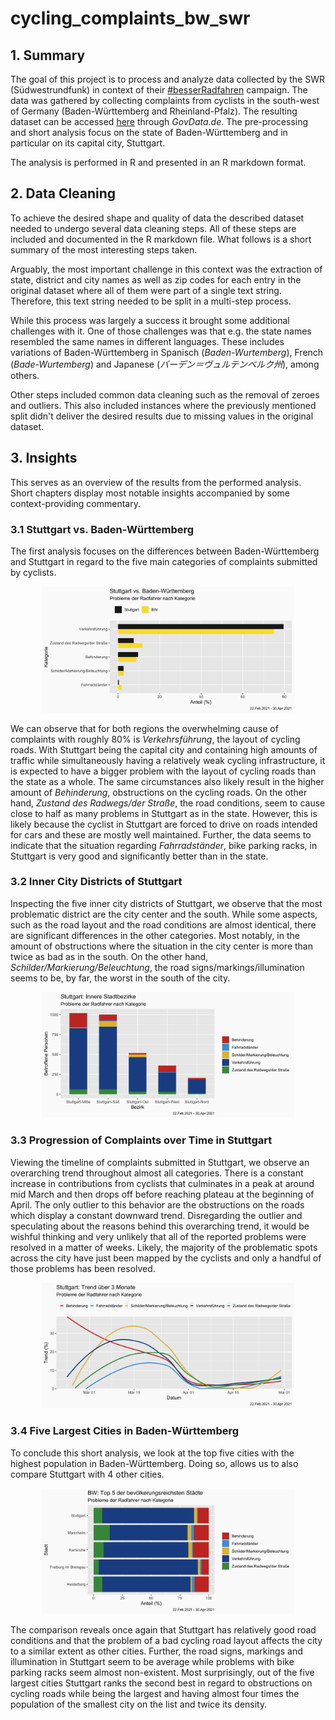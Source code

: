 # cycling_complaints_bw_swr

## 1. Summary
The goal of this project is to process and analyze data collected by the SWR (Südwestrundfunk) in context of their [#besserRadfahren](https://www.swr.de/radfahren/besser-radfahren-im-suedwesten-106.html) campaign. The data was gathered by collecting complaints from cyclists in the south-west of Germany (Baden-Württemberg and Rheinland-Pfalz). The resulting dataset can be accessed [here](https://www.govdata.de/web/guest/daten/-/details/besserradfahren-swr-umfrage) through _GovData.de_.
The pre-processing and short analysis focus on the state of Baden-Württemberg and in particular on its capital city, Stuttgart.

The analysis is performed in R and presented in an R markdown format.

## 2. Data Cleaning
To achieve the desired shape and quality of data the described dataset needed to undergo several data cleaning steps. All of these steps are included and documented in the R markdown file. What follows is a short summary of the most interesting steps taken.

Arguably, the most important challenge in this context was the extraction of state, district and city names as well as zip codes for each entry in the original dataset where all of them were part of a single text string. Therefore, this text string needed to be split in a multi-step process.

While this process was largely a success it brought some additional challenges with it. One of those challenges was that e.g. the state names resembled the same names in different languages. These includes variations of Baden-Württemberg in Spanisch (_Baden-Wurtemberg_), French (_Bade-Wurtemberg_) and Japanese (_バーデン＝ヴュルテンベルク州_), among others.

Other steps included common data cleaning such as the removal of zeroes and outliers. This also included instances where the previously mentioned split didn't deliver the desired results due to missing values in the original dataset. 

## 3. Insights
This serves as an overview of the results from the performed analysis. Short chapters display most notable insights accompanied by some context-providing commentary.

### 3.1 Stuttgart vs. Baden-Württemberg
The first analysis focuses on the differences between Baden-Württemberg and Stuttgart in regard to the five main categories of complaints submitted by cyclists.

<p align="center">
  <img src="images/1_stuttgart_vs_bw.png" width="80%" />
</p>

We can observe that for both regions the overwhelming cause of complaints with roughly 80% is _Verkehrsführung_, the layout of cycling roads. With Stuttgart being the capital city and containing high amounts of traffic while simultaneously having a relatively weak cycling infrastructure, it is expected to have a bigger problem with the layout of cycling roads than the state as a whole. The same circumstances also likely result in the higher amount of _Behinderung_, obstructions on the cycling roads.
On the other hand, _Zustand des Radwegs/der Straße_, the road conditions, seem to cause close to half as many problems in Stuttgart as in the state. However, this is likely because the cyclist in Stuttgart are forced to drive on roads intended for cars and these are mostly well maintained.
Further, the data seems to indicate that the situation regarding _Fahrradständer_, bike parking racks, in Stuttgart is very good and significantly better than in the state.

### 3.2 Inner City Districts of Stuttgart
Inspecting the five inner city districts of Stuttgart, we observe that the most problematic district are the city center and the south. While some aspects, such as the road layout and the road conditions are almost identical, there are significant differences in the other categories. Most notably, in the amount of obstructions where the situation in the city center is more than twice as bad as in the south. On the other hand, _Schilder/Markierung/Beleuchtung_, the road signs/markings/illumination seems to be, by far, the worst in the south of the city.

<p align="center">
  <img src="images/2_stuttgart_inner_dist.png" width="80%" />
</p>
 
### 3.3 Progression of Complaints over Time in Stuttgart
Viewing the timeline of complaints submitted in Stuttgart, we observe an overarching trend throughout almost all categories. There is a constant increase in contributions from cyclists that culminates in a peak at around mid March and then drops off before reaching plateau at the beginning of April. The only outlier to this behavior are the obstructions on the roads which display a constant downward trend.
Disregarding the outlier and speculating about the reasons behind this overarching trend, it would be wishful thinking and very unlikely that all of the reported problems were resolved in a matter of weeks. Likely, the majority of the problematic spots across the city have just been mapped by the cyclists and only a handful of those problems has been resolved.

<p align="center">
  <img src="images/3_stuttgart_trend.png" width="80%" />
</p>

### 3.4 Five Largest Cities in Baden-Württemberg

To conclude this short analysis, we look at the top five cities with the highest population in Baden-Württemberg. Doing so, allows us to also compare Stuttgart with 4 other cities.

<p align="center">
  <img src="images/4_bw_top5.png" width="80%" />
</p>

The comparison reveals once again that Stuttgart has relatively good road conditions and that the problem of a bad cycling road layout affects the city to a similar extent as other cities. Further, the road signs, markings and illumination in Stuttgart seem to be average while problems with bike parking racks seem almost non-existent. Most surprisingly, out of the five largest cities Stuttgart ranks the second best in regard to obstructions on cycling roads while being the largest and having almost four times the population of the smallest city on the list and twice its density.
